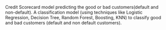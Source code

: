 Credit Scorecard model predicting the good or bad customers(default and non-default).
A classification model (using techniques like Logistic Regression, Decision Tree, Random Forest, Boosting, KNN) to classify good and bad customers (default and non default customers). 
